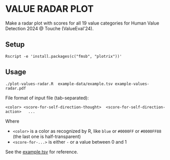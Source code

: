 VALUE RADAR PLOT
================
Make a radar plot with scores for all 19 value categories for Human Value Detection 2024 @ Touche (ValueEval'24).

Setup
-----
```
Rscript -e 'install.packages(c("fmsb", "plotrix"))'
```

Usage
-----
```
./plot-values-radar.R  example-data/example.tsv example-values-radar.pdf
```

File format of input file (tab-separated):
```
<color>	<score-for-self-direction-thought>	<score-for-self-direction-action>	...
```
Where
- `<color>` is a color as recognized by R, like `blue` or `#0000FF` or `#0000FF88` (the last one is half-transparent)
- `<score-for-...>` is either `-` or a value between 0 and 1

See the [example.tsv](example-data/example.tsv) for reference.

